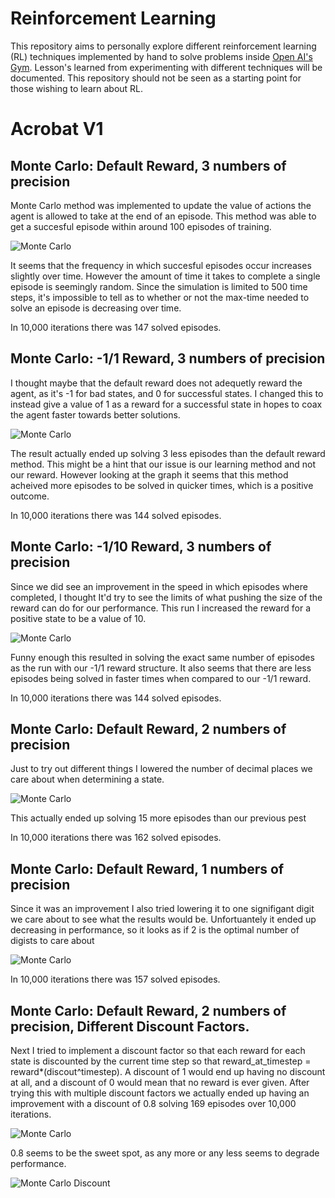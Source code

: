 # Reinforcement Learning

This repository aims to personally explore different reinforcement learning (RL) techniques implemented by hand to solve problems inside [Open AI's Gym](https://gym.openai.com). Lesson's learned from experimenting with different techniques will be documented. This repository should not be seen as a starting point for those wishing to learn about RL.

# Acrobat V1

## Monte Carlo: Default Reward, 3 numbers of precision

Monte Carlo method was implemented to update the value of actions the agent is allowed to take at the end of an episode. This method was able to get a succesful episode within around 100 episodes of training. 

![Monte Carlo](http://i.imgur.com/WKxfy8l.png)

It seems that the frequency in which succesful  episodes occur increases slightly over time. However the amount of time it takes to complete a single episode is seemingly random. Since the simulation is limited to 500 time steps, it's impossible to tell as to whether or not the max-time needed to solve an episode is decreasing over time.

In 10,000 iterations there was 147 solved episodes.

## Monte Carlo: -1/1 Reward, 3 numbers of precision

I thought maybe that the default reward does not adequetly reward the agent, as it's -1 for bad states, and 0 for successful states. I changed this to instead give a value of 1 as a reward for a successful state in hopes to coax the agent faster towards better solutions.

![Monte Carlo](https://i.imgur.com/8ln211R.png)

The result actually ended up solving 3 less episodes than the default reward method. This might be a hint that our issue is our learning method and not our reward. However looking at the graph it seems that this method acheived more episodes to be solved in quicker times, which is a positive outcome.

In 10,000 iterations there was 144 solved episodes.

## Monte Carlo: -1/10 Reward, 3 numbers of precision

Since we did see an improvement in the speed in which episodes where completed, I thought It'd try to see the limits of what pushing the size of the reward can do for our performance. This run I increased the reward for a positive state to be a value of 10.

![Monte Carlo](https://i.imgur.com/isPNVvc.png)

Funny enough this resulted in solving the exact same number of episodes as the run with our -1/1 reward structure. It also seems that there are less episodes being solved in faster times when compared to our -1/1 reward.

In 10,000 iterations there was 144 solved episodes.

## Monte Carlo: Default Reward, 2 numbers of precision

Just to try out different things I lowered the number of decimal places we care about when determining a state. 

![Monte Carlo](https://i.imgur.com/Dwodo3m.png)

This actually ended up solving 15 more episodes than our previous pest

In 10,000 iterations there was 162 solved episodes.

## Monte Carlo: Default Reward, 1 numbers of precision

Since it was an improvement I also tried lowering it to one signifigant digit we care about to see what the results would be. Unfortuantely it ended up decreasing in performance, so it looks as if 2 is the optimal number of digists to care about

![Monte Carlo](https://i.imgur.com/HqfrH5q.png)

In 10,000 iterations there was 157 solved episodes.

## Monte Carlo: Default Reward, 2 numbers of precision, Different Discount Factors.

Next I tried to implement a discount factor so that each reward for each state is discounted by the current time step so that reward_at_timestep = reward*(discout^timestep). A discount of 1 would end up having no discount at all, and a discount of 0 would mean that no reward is ever given. After trying this with multiple discount factors we actually ended up having an improvement with a discount of 0.8 solving 169 episodes over 10,000 iterations.

![Monte Carlo](https://i.imgur.com/UCZFhAv.png)

0.8 seems to be the sweet spot, as any more or any less seems to degrade performance.

![Monte Carlo Discount](https://i.imgur.com/97Y9JR1.png)